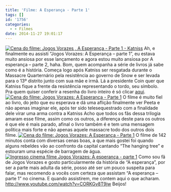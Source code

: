 ```yaml
---
title: 'Filme: A Esperança - Parte 1'
tags: []
id: '1756'
categories:
  - - Filmes
date: 2014-11-27 19:01:17
---
```


[![Cena do filme: Jogos Vorazes , A Esperança - Parte 1 - Katniss ](http://natalia.blog.br/wp-content/uploads/2014/11/455684-970x600-1.jpeg)](http://natalia.blog.br/wp-content/uploads/2014/11/455684-970x600-1.jpeg) Ah, e finalmente eu assisti “Jogos Vorazes: A Esperança – parte 1”, eu estava muito ansiosa por esse lançamento e agora estou muito ansiosa por A esperança – parte 2, haha. Bom, quem acompanha a série de livros já sabe como é a história. Começa logo após Katniss ser resgatada durante o Massacre Quarternário pela resistência ao governo de Snow e ser levada para o 13º distrito junto com sua mãe e irmã. Lá a presidente Coin quer que Katniss fique a frente da resistência representando o tordo, seu símbolo. Pra quem quiser conferir a resenha do livro inteiro é só clicar [aqui](http://natalia.blog.br/2014/08/22/20o-livro-do-ano-a-esperanca/ "aqui"). [![Cena do filme: Jogos Vorazes: A Esperança - Parte 1](http://natalia.blog.br/wp-content/uploads/2014/11/alx_sp1_d39_13255_r_original.jpeg)](http://natalia.blog.br/wp-content/uploads/2014/11/alx_sp1_d39_13255_r_original.jpeg) O filme é muito fiel ao livro, do jeito que eu esperava e dá uma aflição finalmente ver Peeta e não apenas imaginar ele, após ter sido telesequestrado com a finalidade dele virar uma arma contra a Katniss Acho que todos os fãs dessa trilogia amaram esse filme, assim como os outros, a diferença deste para os outros é que ele é mais parado, afinal o livro também é e tem uma mensagem política mais forte e não apenas aquele massacre todo dos outros dois filme. [![Cena do filme: Jogos Vorazes: A Esperança - Parte 1](http://natalia.blog.br/wp-content/uploads/2014/11/A-Esperança-foto-01.jpg)](http://natalia.blog.br/wp-content/uploads/2014/11/A-Esperança-foto-01.jpg) O filme de 142 minutos conta com diversas cenas boas, a que mais gostei foi quando alguns rebeldes vão ao confronto da capital cantando “The hanging tree” e estouram uma espécie de barragem de água. [![Ingresso cinema filme Jogos Vorazes:  A esperança - parte 1](http://natalia.blog.br/wp-content/uploads/2014/11/DSC03422-1024x768.jpg)](http://natalia.blog.br/wp-content/uploads/2014/11/DSC03422.jpg) Como sou fã de Jogos Vorazes e gosto particularmente da história de “A esperança”, por ser a parte mais adulta da série, posso até ser um pouco suspeita para falar, mas recomendo a vocês com certeza que assistam “A esperança – parte 1” no cinema. E quando assistirem, me contem aqui o que acharam. http://www.youtube.com/watch?v=CORKGv8T9jw Beijos!